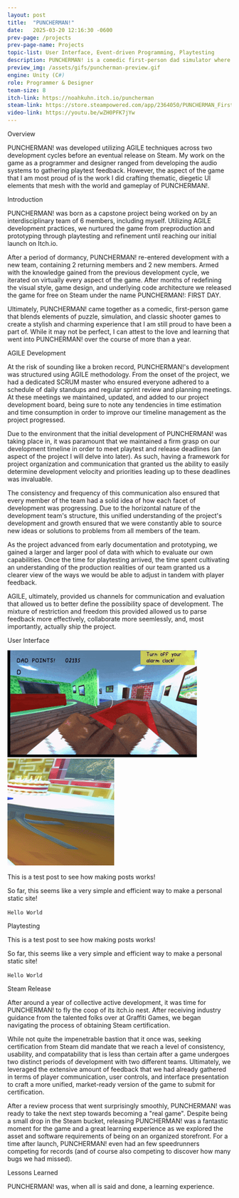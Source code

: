 ```yaml
---
layout: post
title:  "PUNCHERMAN!"
date:   2025-03-20 12:16:30 -0600
prev-page: /projects
prev-page-name: Projects
topic-list: User Interface, Event-driven Programming, Playtesting
description: PUNCHERMAN! is a comedic first-person dad simulator where the player is tasked with completing chores despite only being able to punch. Developed in Unity across two development cycles, PUNCHERMAN! is currently free to download on Steam.
preview_img: /assets/gifs/puncherman-preview.gif
engine: Unity (C#)
role: Programmer & Designer
team-size: 8
itch-link: https://noahkuhn.itch.io/puncherman
steam-link: https://store.steampowered.com/app/2364050/PUNCHERMAN_First_Day/
video-link: https://youtu.be/wZH0PFK7jYw
---
```


<div class="overview">
    <span class="overview-title">Overview</span>
    <br>
    <p>
        PUNCHERMAN! was developed utilizing <span class="accent">AGILE techniques</span> across two development cycles before an eventual <span class="accent">release on Steam</span>. My work on the game as a programmer and designer ranged from developing the audio systems to <span class="accent">gathering playtest feedback</span>. However, the aspect of the game that I am most proud of is the work I did crafting thematic, <span class="accent">diegetic UI elements</span> that mesh with the world and gameplay of PUNCHERMAN!.   
    </p>
</div>

<span class="section-title">Introduction</span>

PUNCHERMAN! was born as a capstone project being worked on by an interdisciplinary team of 6 members, including myself. Utilizing AGILE development practices, we nurtured the game from preproduction and prototyping through playtesting and refinement until reaching our initial launch on Itch.io.     

After a period of dormancy, PUNCHERMAN! re-entered development with a new team, containing 2 returning members and 2 new members. Armed with the knowledge gained from the previous development cycle, we iterated on virtually every aspect of the game. After months of redefining the visual style, game design, and underlying code architecture we released the game for free on Steam under the name PUNCHERMAN!: FIRST DAY.

Ultimately, PUNCHERMAN! came together as a comedic, first-person game that blends elements of puzzle, simulation, and classic shooter games to create a stylish and charming experience that I am still proud to have been a part of. While it may not be perfect, I can attest to the love and learning that went into PUNCHERMAN! over the course of more than a year.

<span class="section-title">AGILE Development</span>

At the risk of sounding like a broken record, PUNCHERMAN!'s development was structured using AGILE methodology. From the onset of the project, we had a dedicated SCRUM master who ensured everyone adhered to a schedule of daily standups and regular sprint review and planning meetings. At these meetings we maintained, updated, and added to our project development board, being sure to note any tendencies in time estimation and time consumption in order to improve our timeline management as the project progressed.

Due to the environment that the initial development of PUNCHERMAN! was taking place in, it was paramount that we maintained a firm grasp on our development timeline in order to meet playtest and release deadlines (an aspect of the project I will delve into later). As such, having a framework for project organization and communication that granted us the ability to easily determine development velocity and priorities leading up to these deadlines was invaluable.

The consistency and frequency of this communication also ensured that every member of the team had a solid idea of how each facet of development was progressing. Due to the horizontal nature of the development team's structure, this unified understanding of the project's development and growth ensured that we were constantly able to source new ideas or solutions to problems from all members of the team. 

As the project advanced from early documentation and prototyping, we gained a larger and larger pool of data with which to evaluate our own capabilities. Once the time for playtesting arrived, the time spent cultivating an understanding of the production realities of our team granted us a clearer view of the ways we would be able to adjust in tandem with player feedback. 

AGILE, ultimately, provided us channels for communication and evaluation that allowed us to better define the possibility space of development. The mixture of restriction and freedom this provided allowed us to parse feedback more effectively, collaborate more seemlessly, and, most importantly, actually ship the project. 

<span class="section-title">User Interface</span>

<img src="/assets/gifs/journal.gif">
<img src="/assets/gifs/stopwatch.gif">

This is a test post to see how making posts works!

So far, this seems like a very simple and efficient way to make a personal static site!

`Hello World`

<span class="section-title">Playtesting</span>

This is a test post to see how making posts works!

So far, this seems like a very simple and efficient way to make a personal static site!

`Hello World`

<span class="section-title">Steam Release</span>

After around a year of collective active development, it was time for PUNCHERMAN! to fly the coop of its itch.io nest. After receiving industry guidance from the talented folks over at Graffiti Games, we began navigating the process of obtaining Steam certification.

While not quite the impenetrable bastion that it once was, seeking certification from Steam did mandate that we reach a level of consistency, usability, and compatability that is less than certain after a game undergoes two distinct periods of development with two different teams. Ultimately, we leveraged the extensive amount of feedback that we had already gathered in terms of player communication, user controls, and interface presentation to craft a more unified, market-ready version of the game to submit for certification.

After a review process that went surprisingly smoothly, PUNCHERMAN! was ready to take the next step towards becoming a "real game". Despite being a small drop in the Steam bucket, releasing PUNCHERMAN! was a fantastic moment for the game and a great learning experience as we explored the asset and software requirements of being on an organized storefront. For a time after launch, PUNCHERMAN! even had an few speedrunners competing for records (and of course also competing to discover how many bugs we had missed).  

<span class="section-title">Lessons Learned</span>

PUNCHERMAN! was, when all is said and done, a learning experience.

